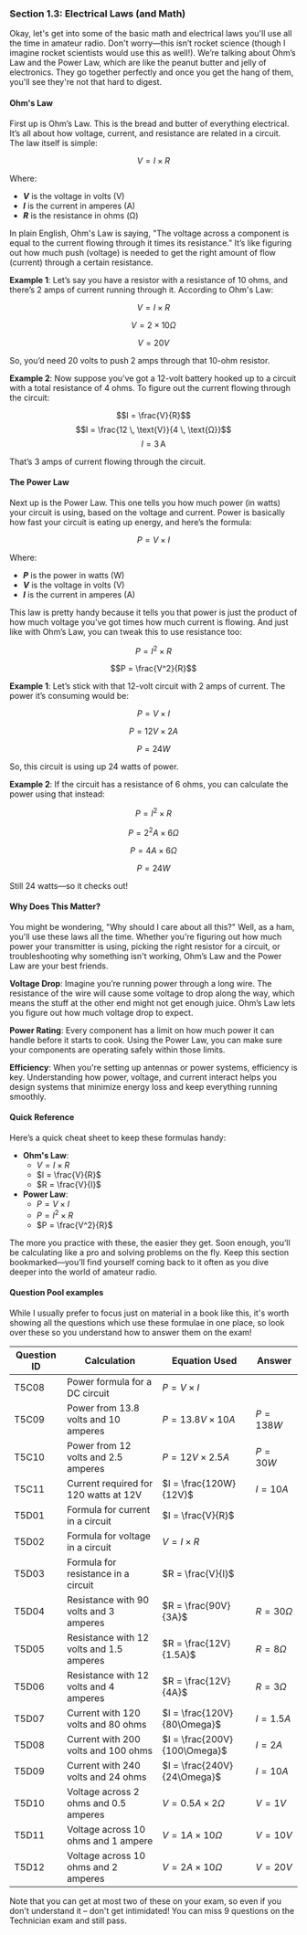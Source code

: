 ### Section 1.3: Electrical Laws (and Math)

Okay, let's get into some of the basic math and electrical laws you'll use all the time in amateur radio. Don't worry—this isn’t rocket science (though I imagine rocket scientists would use this as well!). We’re talking about Ohm’s Law and the Power Law, which are like the peanut butter and jelly of electronics. They go together perfectly and once you get the hang of them, you'll see they're not that hard to digest.

#### Ohm's Law

First up is Ohm’s Law. This is the bread and butter of everything electrical. It’s all about how voltage, current, and resistance are related in a circuit. The law itself is simple:

$$V = I \times R$$

Where:
- **$V$** is the voltage in volts (V)
- **$I$** is the current in amperes (A)
- **$R$** is the resistance in ohms (Ω)

In plain English, Ohm's Law is saying, "The voltage across a component is equal to the current flowing through it times its resistance." It’s like figuring out how much push (voltage) is needed to get the right amount of flow (current) through a certain resistance.

**Example 1**: 
Let’s say you have a resistor with a resistance of 10 ohms, and there’s 2 amps of current running through it. According to Ohm's Law:

$$V = I \times R$$

$$V = 2 \times 10\Omega$$

$$V = 20V$$

So, you’d need 20 volts to push 2 amps through that 10-ohm resistor.

**Example 2**: 
Now suppose you’ve got a 12-volt battery hooked up to a circuit with a total resistance of 4 ohms. To figure out the current flowing through the circuit:

$$I = \frac{V}{R}$$
$$I = \frac{12 \, \text{V}}{4 \, \text{Ω}}$$
$$I = 3 \, \text{A}$$

That’s 3 amps of current flowing through the circuit.

#### The Power Law

Next up is the Power Law. This one tells you how much power (in watts) your circuit is using, based on the voltage and current. Power is basically how fast your circuit is eating up energy, and here’s the formula:

$$P = V \times I$$

Where:
- **$P$** is the power in watts (W)
- **$V$** is the voltage in volts (V)
- **$I$** is the current in amperes (A)

This law is pretty handy because it tells you that power is just the product of how much voltage you’ve got times how much current is flowing. And just like with Ohm’s Law, you can tweak this to use resistance too:

$$P = I^2 \times R$$

$$P = \frac{V^2}{R}$$

**Example 1**:
Let’s stick with that 12-volt circuit with 2 amps of current. The power it’s consuming would be:

$$P = V \times I$$

$$P = 12V \times 2A$$

$$P = 24W$$

So, this circuit is using up 24 watts of power.

**Example 2**:
If the circuit has a resistance of 6 ohms, you can calculate the power using that instead:

$$P = I^2 \times R$$

$$P = 2^2A \times 6\Omega$$

$$P = 4A \times 6\Omega$$

$$P = 24W$$

Still $24$ watts—so it checks out!

#### Why Does This Matter?

You might be wondering, "Why should I care about all this?" Well, as a ham, you'll use these laws all the time. Whether you're figuring out how much power your transmitter is using, picking the right resistor for a circuit, or troubleshooting why something isn't working, Ohm’s Law and the Power Law are your best friends.

**Voltage Drop**: Imagine you’re running power through a long wire. The resistance of the wire will cause some voltage to drop along the way, which means the stuff at the other end might not get enough juice. Ohm’s Law lets you figure out how much voltage drop to expect.

**Power Rating**: Every component has a limit on how much power it can handle before it starts to cook. Using the Power Law, you can make sure your components are operating safely within those limits.

**Efficiency**: When you're setting up antennas or power systems, efficiency is key. Understanding how power, voltage, and current interact helps you design systems that minimize energy loss and keep everything running smoothly.

#### Quick Reference

Here’s a quick cheat sheet to keep these formulas handy:

- **Ohm's Law**: 
  - $V = I \times R$
  - $I = \frac{V}{R}$
  - $R = \frac{V}{I}$
- **Power Law**:
  - $P = V \times I$
  - $P = I^2 \times R$
  - $P = \frac{V^2}{R}$

The more you practice with these, the easier they get. Soon enough, you’ll be calculating like a pro and solving problems on the fly. Keep this section bookmarked—you’ll find yourself coming back to it often as you dive deeper into the world of amateur radio.

#### Question Pool examples

While I usually prefer to focus just on material in a book like this, it's worth showing all the questions which use these formulae in one place, so look over these so you understand how to answer them on the exam!

| **Question ID** | **Calculation**                         | **Equation Used**                    | **Answer** |
|-----------------|-----------------------------------------|--------------------------------------|------------|
| T5C08           | Power formula for a DC circuit          | $P = V \times I$                     |            |
| T5C09           | Power from 13.8 volts and 10 amperes    | $P = 13.8V \times 10A$               | $P = 138W$ |
| T5C10           | Power from 12 volts and 2.5 amperes     | $P = 12V \times 2.5A$                | $P = 30W$  |
| T5C11           | Current required for 120 watts at 12V   | $I = \frac{120W}{12V}$               | $I = 10A$  |
| T5D01           | Formula for current in a circuit        | $I = \frac{V}{R}$                    |            |
| T5D02           | Formula for voltage in a circuit        | $V = I \times R$                     |            |
| T5D03           | Formula for resistance in a circuit     | $R = \frac{V}{I}$                    |            |
| T5D04           | Resistance with 90 volts and 3 amperes  | $R = \frac{90V}{3A}$                 | $R = 30\Omega$ |
| T5D05           | Resistance with 12 volts and 1.5 amperes| $R = \frac{12V}{1.5A}$               | $R = 8\Omega$  |
| T5D06           | Resistance with 12 volts and 4 amperes  | $R = \frac{12V}{4A}$                 | $R = 3\Omega$  |
| T5D07           | Current with 120 volts and 80 ohms      | $I = \frac{120V}{80\Omega}$          | $I = 1.5A$ |
| T5D08           | Current with 200 volts and 100 ohms     | $I = \frac{200V}{100\Omega}$         | $I = 2A$   |
| T5D09           | Current with 240 volts and 24 ohms      | $I = \frac{240V}{24\Omega}$          | $I = 10A$  |
| T5D10           | Voltage across 2 ohms and 0.5 amperes   | $V = 0.5A \times 2\Omega$            | $V = 1V$   |
| T5D11           | Voltage across 10 ohms and 1 ampere     | $V = 1A \times 10\Omega$             | $V = 10V$  |
| T5D12           | Voltage across 10 ohms and 2 amperes    | $V = 2A \times 10\Omega$             | $V = 20V$  |

Note that you can get at most two of these on your exam, so even if you don't understand it – don't get intimidated! You can miss 9 questions on the Technician exam and still pass.
